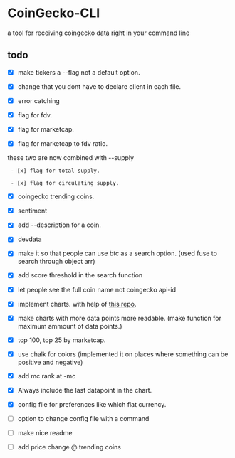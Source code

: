 # CoinGecko-CLI

a tool for receiving coingecko data right in your command line

## todo

- [x] make tickers a --flag not a default option.

- [x] change that you dont have to declare client in each file.

- [x] error catching

- [x] flag for fdv.

- [x] flag for marketcap.

- [x] flag for marketcap to fdv ratio.

these two are now combined with --supply

     - [x] flag for total supply.

     - [x] flag for circulating supply. 

- [x] coingecko trending coins.

- [x] sentiment

- [x] add --description for a coin.

- [x] devdata

- [x] make it so that people can use btc as a search option. (used fuse to search through object arr)

- [x] add score threshold in the search function

- [x] let people see the full coin name not coingecko api-id

- [x] implement charts. with help of [this repo](https://github.com/kroitor/asciichart).

- [x] make charts with more data points more readable. (make function for maximum ammount of data points.)

- [x] top 100, top 25 by marketcap.

- [x] use chalk for colors (implemented it on places where something can be positive and negative)

- [x] add mc rank at -mc

- [x] Always include the last datapoint in the chart.

- [x] config file for preferences like which fiat currency.
- [ ] option to change config file with a command

- [ ] make nice readme

- [ ] add price change @ trending coins
